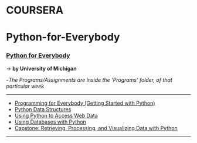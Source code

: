 # COURSERA
# Python-for-Everybody

### [Python for Everybody](https://www.coursera.org/specializations/python) ###
   -> **by University of Michigan**

-*The Programs/Assignments are inside the 'Programs' folder, of that particular week*

- - - - 
   
  * [Programming for Everybody (Getting Started with Python)](https://www.coursera.org/learn/python?specialization=python)
  * [Python Data Structures](https://www.coursera.org/learn/python-data?specialization=python)
  * [Using Python to Access Web Data](https://www.coursera.org/learn/python-network-data?specialization=python)
  * [Using Databases with Python](https://www.coursera.org/learn/python-databases?specialization=python)
  * [Capstone: Retrieving, Processing, and Visualizing Data with Python](https://www.coursera.org/learn/python-data-visualization?specialization=python)

- - - -
